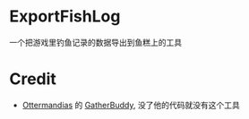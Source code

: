 # ExportFishLog
一个把游戏里钓鱼记录的数据导出到鱼糕上的工具

# Credit
-  [Ottermandias](https://github.com/Ottermandias) 的 [GatherBuddy](https://github.com/Ottermandias/GatherBuddy), 没了他的代码就没有这个工具
